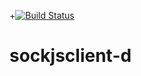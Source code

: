 +[![Build Status](https://api.travis-ci.org/fabsi88/sockjsclient-d.png)](https://travis-ci.org/fabsi88/sockjsclient-d)

sockjsclient-d
==============
